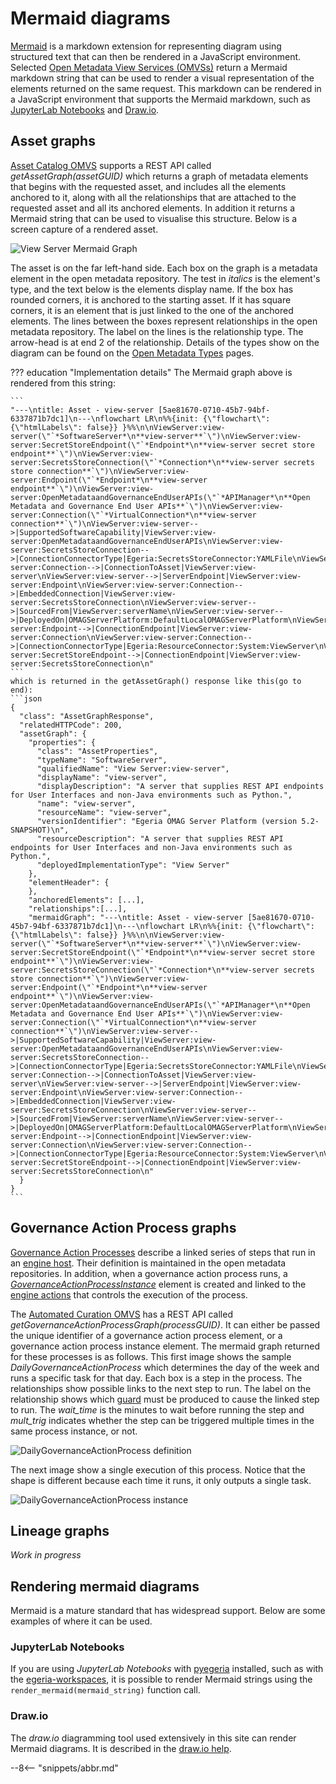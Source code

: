 <!-- SPDX-License-Identifier: CC-BY-4.0 -->
<!-- Copyright Contributors to the Egeria project. -->

# Mermaid diagrams

[Mermaid](https://mermaid.js.org/) is a markdown extension for representing diagram using structured text that can then be rendered in a JavaScript environment.  Selected [Open Metadata View Services (OMVSs)](/services/omvs) return a Mermaid markdown string that can be used to render a visual representation of the elements returned on the same request.  This markdown can be rendered in a JavaScript environment that supports the Mermaid markdown, such as [JupyterLab Notebooks](#jupyterlab-notebooks) and [Draw.io](#drawio).

## Asset graphs

[Asset Catalog OMVS](/services/omvs/asset-catalog/overview) supports a REST API called *getAssetGraph(assetGUID)* which returns a graph of metadata elements that begins with the requested asset, and includes all the elements anchored to it, along with all the relationships that are attached to the requested asset and all its anchored elements.  In addition it returns a Mermaid string that can be used to visualise this structure.  Below is a screen capture of a rendered asset.

![View Server Mermaid Graph](view-server-mermaid-graph.png)

The asset is on the far left-hand side. Each box on the graph is a metadata element in the open metadata repository.  The test in *italics* is the element's type, and the text below is the elements display name. If the box has rounded corners, it is anchored to the starting asset.  If it has square corners, it is an element that is just linked to the one of the anchored elements.  The lines between the boxes represent relationships in the open metadata repository.  The label on the lines is the relationship type.  The arrow-head is at end 2 of the relationship.  Details of the types show on the diagram can be found on the [Open Metadata Types](/types) pages.

??? education "Implementation details"
    The Mermaid graph above is rendered from this string:

    ```
    "---\ntitle: Asset - view-server [5ae81670-0710-45b7-94bf-6337871b7dc1]\n---\nflowchart LR\n%%{init: {\"flowchart\": {\"htmlLabels\": false}} }%%\n\nViewServer:view-server(\"`*SoftwareServer*\n**view-server**`\")\nViewServer:view-server:SecretStoreEndpoint(\"`*Endpoint*\n**view-server secret store endpoint**`\")\nViewServer:view-server:SecretsStoreConnection(\"`*Connection*\n**view-server secrets store connection**`\")\nViewServer:view-server:Endpoint(\"`*Endpoint*\n**view-server endpoint**`\")\nViewServer:view-server:OpenMetadataandGovernanceEndUserAPIs(\"`*APIManager*\n**Open Metadata and Governance End User APIs**`\")\nViewServer:view-server:Connection(\"`*VirtualConnection*\n**view-server connection**`\")\nViewServer:view-server-->|SupportedSoftwareCapability|ViewServer:view-server:OpenMetadataandGovernanceEndUserAPIs\nViewServer:view-server:SecretsStoreConnection-->|ConnectionConnectorType|Egeria:SecretsStoreConnector:YAMLFile\nViewServer:view-server:Connection-->|ConnectionToAsset|ViewServer:view-server\nViewServer:view-server-->|ServerEndpoint|ViewServer:view-server:Endpoint\nViewServer:view-server:Connection-->|EmbeddedConnection|ViewServer:view-server:SecretsStoreConnection\nViewServer:view-server-->|SourcedFrom|ViewServer:serverName\nViewServer:view-server-->|DeployedOn|OMAGServerPlatform:DefaultLocalOMAGServerPlatform\nViewServer:view-server:Endpoint-->|ConnectionEndpoint|ViewServer:view-server:Connection\nViewServer:view-server:Connection-->|ConnectionConnectorType|Egeria:ResourceConnector:System:ViewServer\nViewServer:view-server:SecretStoreEndpoint-->|ConnectionEndpoint|ViewServer:view-server:SecretsStoreConnection\n"
    ```
    which is returned in the getAssetGraph() response like this(go to end):
    ```json
    {
      "class": "AssetGraphResponse",
      "relatedHTTPCode": 200,
      "assetGraph": {
        "properties": {
          "class": "AssetProperties",
          "typeName": "SoftwareServer",
          "qualifiedName": "View Server:view-server",
          "displayName": "view-server",
          "displayDescription": "A server that supplies REST API endpoints for User Interfaces and non-Java environments such as Python.",
          "name": "view-server",
          "resourceName": "view-server",
          "versionIdentifier": "Egeria OMAG Server Platform (version 5.2-SNAPSHOT)\n",
          "resourceDescription": "A server that supplies REST API endpoints for User Interfaces and non-Java environments such as Python.",
          "deployedImplementationType": "View Server"
        },
        "elementHeader": {
        },
        "anchoredElements": [...],
        "relationships":[...],
        "mermaidGraph": "---\ntitle: Asset - view-server [5ae81670-0710-45b7-94bf-6337871b7dc1]\n---\nflowchart LR\n%%{init: {\"flowchart\": {\"htmlLabels\": false}} }%%\n\nViewServer:view-server(\"`*SoftwareServer*\n**view-server**`\")\nViewServer:view-server:SecretStoreEndpoint(\"`*Endpoint*\n**view-server secret store endpoint**`\")\nViewServer:view-server:SecretsStoreConnection(\"`*Connection*\n**view-server secrets store connection**`\")\nViewServer:view-server:Endpoint(\"`*Endpoint*\n**view-server endpoint**`\")\nViewServer:view-server:OpenMetadataandGovernanceEndUserAPIs(\"`*APIManager*\n**Open Metadata and Governance End User APIs**`\")\nViewServer:view-server:Connection(\"`*VirtualConnection*\n**view-server connection**`\")\nViewServer:view-server-->|SupportedSoftwareCapability|ViewServer:view-server:OpenMetadataandGovernanceEndUserAPIs\nViewServer:view-server:SecretsStoreConnection-->|ConnectionConnectorType|Egeria:SecretsStoreConnector:YAMLFile\nViewServer:view-server:Connection-->|ConnectionToAsset|ViewServer:view-server\nViewServer:view-server-->|ServerEndpoint|ViewServer:view-server:Endpoint\nViewServer:view-server:Connection-->|EmbeddedConnection|ViewServer:view-server:SecretsStoreConnection\nViewServer:view-server-->|SourcedFrom|ViewServer:serverName\nViewServer:view-server-->|DeployedOn|OMAGServerPlatform:DefaultLocalOMAGServerPlatform\nViewServer:view-server:Endpoint-->|ConnectionEndpoint|ViewServer:view-server:Connection\nViewServer:view-server:Connection-->|ConnectionConnectorType|Egeria:ResourceConnector:System:ViewServer\nViewServer:view-server:SecretStoreEndpoint-->|ConnectionEndpoint|ViewServer:view-server:SecretsStoreConnection\n"
      }
    }
    ```

## Governance Action Process graphs

[Governance Action Processes](/concepts/governance-action-process) describe a linked series of steps that run in an [engine host](/concepts/engine-host).  Their definition is maintained in the open metadata repositories.  In addition, when a governance action process runs, a [*GovernanceActionProcessInstance*](/type/4/0462-Governance-Action-Processes) element is created and linked to the [engine actions](/concepts/engine-action) that controls the execution of the process.  

The [Automated Curation OMVS](/services/omvs/automated-curation/overview) has a REST API called *getGovernanceActionProcessGraph(processGUID)*.  It can either be passed the unique identifier of a governance action process element, or a governance action process instance element.  The mermaid graph returned for these processes is as follows.  This first image shows the sample *DailyGovernanceActionProcess* which determines the day of the week and runs a specific task for that day.  Each box is a step in the process.  The relationships show possible links to the next step to run.  The label on the relationship shows which [guard](/concepts/guard) must be produced to cause the linked step to run.  The *wait_time* is the minutes to wait before running the step and *mult_trig* indicates whether the step can be triggered multiple times in the same process instance, or not.

![DailyGovernanceActionProcess definition](daily-goverance-action-process-definition.png)

The next image show a single execution of this process.  Notice that the shape is different because each time it runs, it only outputs a single task.

![DailyGovernanceActionProcess instance](daily-governance-action-process-instance.png)

## Lineage graphs

*Work in progress*

## Rendering mermaid diagrams

Mermaid is a mature standard that has widespread support.  Below are some examples of where it can be used.

### JupyterLab Notebooks

If you are using *JupyterLab Notebooks* with [pyegeria](user-interfaces/python-widgets/overview/#installation) installed, such as with the [egeria-workspaces](https://github.com/odpi/egeria-workspaces), it is possible to render Mermaid strings using the `render_mermaid(mermaid_string)` function call.

### Draw.io

The *draw.io* diagramming tool used extensively in this site can render Mermaid diagrams.  It is described in the [draw.io help](https://www.drawio.com/blog/mermaid-diagrams).

--8<-- "snippets/abbr.md"